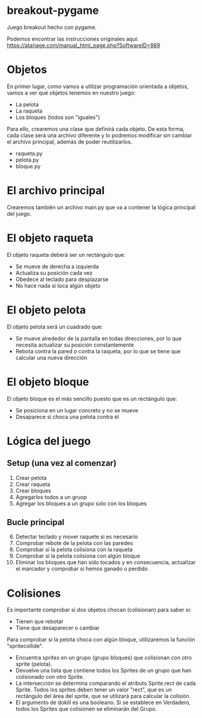 # breakout-pygame
Juego breakout hecho con pygame. 

Podemos encontrar las instrucciones originales aquí: https://atariage.com/manual_html_page.php?SoftwareID=889

# Objetos

En primer lugar, como vamos a utilizar programación orientada a objetos, vamos a ver qué objetos tenemos en nuestro juego:

- La pelota
- La raqueta
- Los bloques (todos son "iguales")

Para ello, crearemos una clase que definirá cada objeto. De esta forma, cada clase será una archivo diferente y lo podremos modificar sin cambiar el archivo principal, además de poder reutilizarlos.

- raqueta.py
- pelota.py
- bloque.py

# El archivo principal

Crearemos también un archivo main.py que va a contener la lógica principal del juego.

# El objeto raqueta

El objeto raqueta deberá ser un rectángulo que:

- Se mueve de derecha a izquierda 
- Actualiza su posición cada vez
- Obedece al teclado para desplazarse
- No hace nada si toca algún objeto

# El objeto pelota

El objeto pelota será un cuadrado que:

- Se mueve alrededor de la pantalla en todas direcciones, por lo que necesita actualizar su posición constantemente
- Rebota contra la pared o contra la raqueta, por lo que se tiene que calcular una nueva dirección

# El objeto bloque

El objeto bloque es el más sencillo puesto que es un rectángulo que:

- Se posiciona en un lugar concreto y no se mueve
- Desaparece si choca una pelota contra él

# Lógica del juego

## Setup (una vez al comenzar)

1. Crear pelota
2. Crear raqueta
3. Crear bloques
4. Agregarlos todos a un gruop
5. Agregar los bloques a un grupo solo con los bloques

## Bucle principal

6. Detectar teclado y mover raquete si es necesario
7. Comprobar rebote de la pelota con las paredes
8. Comprobar si la pelota colisiona con la raqueta
9. Comprobar si la pelota colisiona con algún bloque
10. Eliminar los bloques que han sido tocados y en consecuencia, actualizar el marcador y comprobar si hemos ganado o perdido

# Colisiones

Es importante comprobar si dos objetos chocan (colisionan) para saber si:

- Tienen que rebotar
- Tiene que desaparecer o cambiar

Para comprobar si la pelota choca con algún bloque, utilizaremos la función "spritecollide".

- Encuentra sprites en un grupo (grupo bloques) que colisionan con otro sprite (pelota).
- Devuelve una lista que contiene todos los Sprites de un grupo que han colisionado con otro Sprite. 
- La intersección se determina comparando el atributo Sprite.rect de cada Sprite. Todos los sprites deben tener un valor "rect", que es un rectángulo del área del sprite, que se utilizará para calcular la colisión.
- El argumento de dokill es una booleano. Si se establece en Verdadero, todos los Sprites que colisionen se eliminarán del Grupo.


